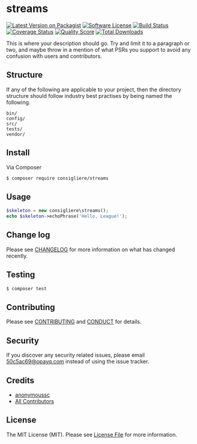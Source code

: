 # streams

[![Latest Version on Packagist][ico-version]][link-packagist]
[![Software License][ico-license]](LICENSE.md)
[![Build Status][ico-travis]][link-travis]
[![Coverage Status][ico-scrutinizer]][link-scrutinizer]
[![Quality Score][ico-code-quality]][link-code-quality]
[![Total Downloads][ico-downloads]][link-downloads]

This is where your description should go. Try and limit it to a paragraph or two, and maybe throw in a mention of what
PSRs you support to avoid any confusion with users and contributors.

## Structure

If any of the following are applicable to your project, then the directory structure should follow industry best practises by being named the following.

```
bin/        
config/
src/
tests/
vendor/
```


## Install

Via Composer

``` bash
$ composer require consigliere/streams
```

## Usage

``` php
$skeleton = new consigliere\streams();
echo $skeleton->echoPhrase('Hello, League!');
```

## Change log

Please see [CHANGELOG](CHANGELOG.md) for more information on what has changed recently.

## Testing

``` bash
$ composer test
```

## Contributing

Please see [CONTRIBUTING](CONTRIBUTING.md) and [CONDUCT](CONDUCT.md) for details.

## Security

If you discover any security related issues, please email 50c5ac69@opayq.com instead of using the issue tracker.

## Credits

- [anonymoussc][link-author]
- [All Contributors][link-contributors]

## License

The MIT License (MIT). Please see [License File](LICENSE.md) for more information.

[ico-version]: https://img.shields.io/packagist/v/consigliere/streams.svg?style=flat-square
[ico-license]: https://img.shields.io/badge/license-MIT-brightgreen.svg?style=flat-square
[ico-travis]: https://img.shields.io/travis/consigliere/streams/master.svg?style=flat-square
[ico-scrutinizer]: https://img.shields.io/scrutinizer/coverage/g/consigliere/streams.svg?style=flat-square
[ico-code-quality]: https://img.shields.io/scrutinizer/g/consigliere/streams.svg?style=flat-square
[ico-downloads]: https://img.shields.io/packagist/dt/consigliere/streams.svg?style=flat-square

[link-packagist]: https://packagist.org/packages/consigliere/streams
[link-travis]: https://travis-ci.org/consigliere/streams
[link-scrutinizer]: https://scrutinizer-ci.com/g/consigliere/streams/code-structure
[link-code-quality]: https://scrutinizer-ci.com/g/consigliere/streams
[link-downloads]: https://packagist.org/packages/consigliere/streams
[link-author]: https://github.com/anonymoussc
[link-contributors]: ../../contributors
